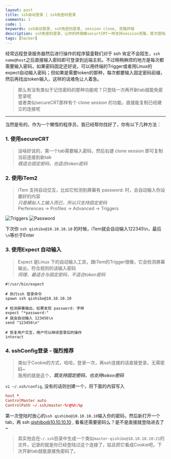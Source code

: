 ```yaml
---
layout: post
title: ssh自动登录 | ssh免密码登录
comments: 1
code: 1
keywords: ssh自动登录, ssh免密码登录, session clone, 克隆终端
description: ssh免密码登录，让你的终端像securtCRT一样支持session克隆，首次登陆过之后，再ssh直接自动登录
tags: [hacker]
---
```


经常远程登录服务器然后进行操作的程序猿童鞋们对于 ssh 肯定不会陌生，`ssh name@host`之后直接输入密码即可登录到远端主机，不过稍稍麻烦的地方是每次都需要输入密码，如果密码固定还好说，可以用终端的Trigger或者用Linux的expect自动输入密码；但如果是需要token的那种，每次都要输入固定密码前缀，然后再找出token输入，这样的话难免让人着急。

> 那么有没有类似于记住密码的那种功能呢？只登陆一次再开新tab就能免密登录呢
<br>或者类似secureCRT那样有个 clone session 的功能，直接能复制已经建立的连接呢

-----

当然是有的，作为一个懒惰的程序员，我已经帮你找好了，你有以下几种方法：

### 1. 使用secureCRT

> 没啥好说的，第一个tab需要输入密码，然后右键 clone session 即可复制当前连接到新tab
<br>_既适合固定密码，也适合token密码_

### 2. 使用iTem2

> iTem 支持自动交互，比如它检测到屏幕有 password: 时，会自动输入你设置好的内容
<br>_只是模拟人工输入而已，所以只支持固定密码_
<br>Perferences -> Profiles -> Advanced -> Triggers

![Triggers](https://imgup.qii404.me/blog/5d11c0c2a0ef8.jpg)
![Password](https://imgup.qii404.me/blog/5d11c0c35d6dd.jpg)

下次你 `ssh qishibo@10.10.10.10` 的时候，iTem就会自动输入122345\n，最后`\n`等价于Enter

### 3. 使用Expect 自动输入

> Expect 是Linux 下的自动输入工具，跟iTem的Trigger很像，它会检测屏幕输出，符合规则的话输入密码
<br> _同理，最适合与固定密码，不适合token密码_

```shell
#!/usr/bin/expect

# 执行ssh 登录命令
spawn ssh qishibo@10.10.10.10

# 检测屏幕输出，如果发现 password: 字样
expect "*password:"
# 就会自动输入 123456\n
send "123456\n"

# 恢复用户交互，用户可以继续登录后的操作
interact
```

### 4. sshConfig登录 - 强烈推荐

> 类似于Cookie的方式，哈哈，登录一次，再ssh连接的话直接登录，无需密码~
<br>我用的就是这个，_**既支持固定密码，也支持token密码**_

`vi ~/.ssh/config`, 没有的话则创建一个，将下面的内容写入

```conf
host *
ControlMaster auto
ControlPath ~/.ssh/master-%r@%h:%p
```

第一次登陆时放心的`ssh qishibo@10.10.10.10`输入你的密码，然后新打开一个tab，再 ssh qishibo@10.10.10.10 , 看看还需要密码么？是不是直接就登陆进去了~

>其实他会在`~/.ssh`目录中生成一个类似`master-qishibo@10.10.10.10:21`的文件，记录的就是你已经登陆过这个连接了，姑且把它看成Cookie吧，下次开新tab就能直接免密码了。
